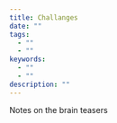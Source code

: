 ```yaml
---
title: Challanges
date: ""
tags:
  - ""
  - ""
keywords:
  - ""
  - ""
description: ""
---
```


Notes on the brain teasers
